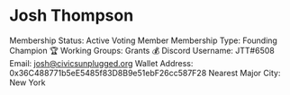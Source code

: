 # Josh Thompson

Membership Status: Active Voting Member
Membership Type: Founding Champion 🏆 
Working Groups: Grants 💰
Discord Username: JTT#6508
Email: josh@civicsunplugged.org
Wallet Address: 0x36C488771b5eE5485f83D8B9e51ebF26cc587F28
Nearest Major City: New York